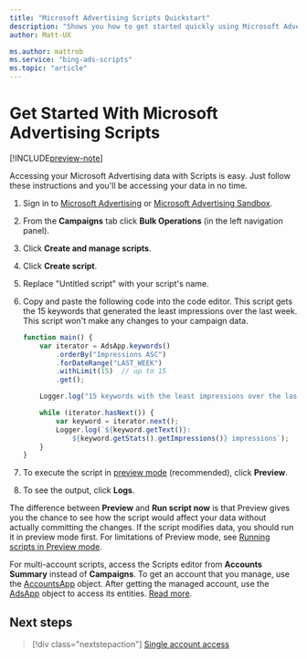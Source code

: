 ```yaml
---
title: "Microsoft Advertising Scripts Quickstart"
description: "Shows you how to get started quickly using Microsoft Advertising Scripts."
author: Matt-UX

ms.author: mattrob
ms.service: "bing-ads-scripts"
ms.topic: "article"
---
```


# Get Started With Microsoft Advertising Scripts

[!INCLUDE[preview-note](./includes/preview-note.md)]

Accessing your Microsoft Advertising data with Scripts is easy. Just follow these instructions and you'll be accessing your data in no time.

1. Sign in to [Microsoft Advertising](https://secure.ads.microsoft.com/) or [Microsoft Advertising Sandbox](https://sandbox.bingads.microsoft.com/).
2. From the **Campaigns** tab click **Bulk Operations** (in the left navigation panel).
3. Click **Create and manage scripts**.
4. Click **Create script**.
5. Replace "Untitled script" with your script's name.
6. Copy and paste the following code into the code editor. This script gets the 15 keywords that generated the least impressions over the last week. This script won't make any changes to your campaign data.

    ```javascript
    function main() {
        var iterator = AdsApp.keywords()
            .orderBy("Impressions ASC")
            .forDateRange("LAST_WEEK")
            .withLimit(15)  // up to 15
            .get();
    
        Logger.log("15 keywords with the least impressions over the last week");

        while (iterator.hasNext()) {
            var keyword = iterator.next();
            Logger.log(`${keyword.getText()}: 
                ${keyword.getStats().getImpressions()} impressions`);  //writes the number of impressions
        }
    }
    ```

7. To execute the script in [preview mode](concepts/preview-mode.md) (recommended), click **Preview**.
8. To see the output, click **Logs**.

The difference between **Preview** and **Run script now** is that Preview gives you the chance to see how the script would affect your data without actually committing the changes. If the script modifies data, you should run it in preview mode first. For limitations of Preview mode, see [Running scripts in Preview mode](concepts/preview-mode.md).

For multi-account scripts, access the Scripts editor from **Accounts Summary** instead of **Campaigns**. To get an account that you manage, use the [AccountsApp](reference/AccountsApp.md) object. After getting the managed account, use the [AdsApp](reference/AdsApp.md) object to access its entities. [Read more](./guides/multi-account-access.md).


## Next steps

> [!div class="nextstepaction"]
> [Single account access](./guides/single-account-access.md)
